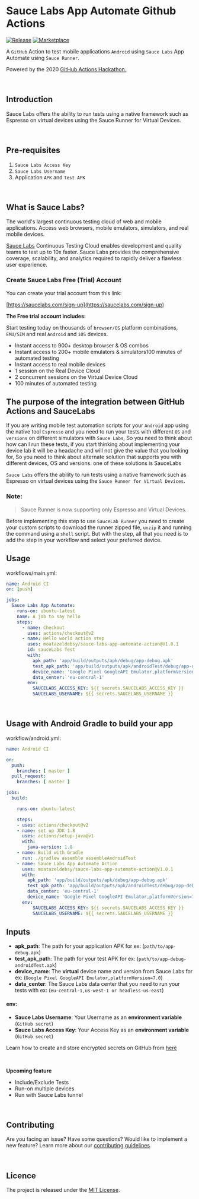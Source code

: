# Sauce Labs App Automate Github Actions 

[![Release](https://img.shields.io/github/release/asadmansr/Firebase-Test-Lab-Action.svg)](https://github.com/moatazeldebsy/sauce-labs-app-automate-action/releases)
[![Marketplace](https://img.shields.io/badge/GitHub-Marketplace-blue.svg)](https://github.com/marketplace/actions/sauce-labs-app-automate-action)

A `GitHub` Action to test mobile applications `Android` using `Sauce Labs` App Automate using `Sauce Runner`.

Powered by the 2020 [GitHub Actions Hackathon.](https://githubhackathon.com/)

<br>

## Introduction
Sauce Labs offers the ability to run tests using a native framework such as Espresso on virtual devices using the Sauce Runner for Virtual Devices.

<br>

## Pre-requisites

1. `Sauce Labs Access Key` 
2. `Sauce Labs Username` 
3. Application `APK` and `Test APK`

<br>

## What is Sauce Labs?

The world's largest continuous testing cloud of web and mobile applications. Access web browsers, mobile emulators, simulators, and real mobile devices.

[Sauce Labs](https://saucelabs.com/) Continuous Testing Cloud enables development and quality teams to test up to 10x faster. Sauce Labs provides the comprehensive coverage, scalability, and analytics required to rapidly deliver a flawless user experience.

### Create Sauce Labs Free (Trial) Account
You can create your trial account from this link:

[https://saucelabs.com/sign-up](https://saucelabs.com/sign-up)

**The Free trial account includes:**

Start testing today on thousands of `browser/OS` platform combinations, `EMU/SIM` and real `Android` and `iOS` devices.

* Instant access to 900+ desktop browser & OS combos
* Instant access to 200+ mobile emulators & simulators100 minutes of automated testing
* Instant access to real mobile devices
* 1 session on the Real Device Cloud
* 2 concurrent sessions on the Virtual Device Cloud
* 100 minutes of automated testing

## The purpose of the integration between GitHub Actions and SauceLabs

If you are writing mobile test automation scripts for your `Android` app using the native tool `Espresso` and you need to run your tests with different `OS` and `versions` on different simulators with `Sauce Labs`, So you need to think about how can I run these tests, if you start thinking about implementing your device lab it will be a headache and will not give the value that you looking for, So you need to think about alternate solution that supports you with different devices, OS and versions. one of these solutions is SauceLabs

`Sauce Labs` offers the ability to run tests using a native framework such as Espresso on virtual devices using the `Sauce Runner for Virtual Devices`.

### Note:
> Sauce Runner is now supporting only Espresso and Virtual Devices. 

Before implementing this step to use `SauceLab Runner` you need to create your custom scripts to download the runner zipped file, `unzip` it and running the command using a `shell` script.
But with the step, all that you need is to add the step in your workflow and select your preferred device.

## Usage

workflows/main.yml:

```yaml
name: Android CI
on: [push]

jobs:
  Sauce Labs App Automate:
    runs-on: ubuntu-latest
    name: A job to say hello
    steps:
      - name: Checkout
        uses: actions/checkout@v2
      - name: Hello world action step
        uses: moatazeldebsy/sauce-labs-app-automate-action@V1.0.1
        id: sauceLabs Test
        with:
          apk_path: 'app/build/outputs/apk/debug/app-debug.apk'
          test_apk_path: 'app/build/outputs/apk/androidTest/debug/app-debug-androidTest.apk'
          device_name: 'Google Pixel GoogleAPI Emulator,platformVersion=7.0'
          data_center: 'eu-central-1'
        env:
          SAUCELABS_ACCESS_KEY: ${{ secrets.SAUCELABS_ACCESS_KEY }}
          SAUCELABS_USERNAME: ${{ secrets.SAUCELABS_USERNAME }}
```

<br>

## Usage with Android Gradle to build your app

workflow/android.yml:

```yaml
name: Android CI

on:
  push:
    branches: [ master ]
  pull_request:
    branches: [ master ]

jobs:
  build:

    runs-on: ubuntu-latest

    steps:
    - uses: actions/checkout@v2
    - name: set up JDK 1.8
      uses: actions/setup-java@v1
      with:
        java-version: 1.8
    - name: Build with Gradle
      run: ./gradlew assemble assembleAndroidTest
    - name: Sauce Labs App Automate Action
      uses: moatazeldebsy/sauce-labs-app-automate-action@V1.0.1
      with:
        apk_path: 'app/build/outputs/apk/debug/app-debug.apk'
        test_apk_path: 'app/build/outputs/apk/androidTest/debug/app-debug-androidTest.apk'
        data_center: 'eu-central-1'
        device_name: 'Google Pixel GoogleAPI Emulator,platformVersion=7.0'
      env:
          SAUCELABS_ACCESS_KEY: ${{ secrets.SAUCELABS_ACCESS_KEY }}
          SAUCELABS_USERNAME: ${{ secrets.SAUCELABS_USERNAME }}

```

## Inputs

- **apk_path**:  The path for your application APK for ex: (`path/to/app-debug.apk`)
- **test_apk_pat**h: The path for your test APK for ex: (`path/to/app-debug-androidTest.apk`)
- **device_name**: The **virtual** device name and version from Sauce Labs for ex: (`Google Pixel GoogleAPI Emulator,platformVersion=7.0`)
- **data_center**: The Sauce Labs data center that you need to run your tests with ex: (`eu-central-1,us-west-1 or headless-us-east`)

#### env:
- **Sauce Labs Username**: Your Username as an **environment variable** (`GitHub secret`)
- **Sauce Labs Access Key**: Your Access Key as an **environment variable** (`GitHub secret`)

Learn how to create and store encrypted secrets on GitHub from [here](https://help.github.com/en/actions/configuring-and-managing-workflows/creating-and-storing-encrypted-secrets)

<br>

**Upcoming feature**
- Include/Exclude Tests
- Run-on multiple devices
- Run with Sauce Labs tunnel 

<br>

## Contributing

Are you facing an issue? Have some questions? Would like to implement a new feature? Learn more about our [contributing guidelines](CONTRIBUTING.md).

<br>

## Licence

The project is released under the [MIT License](LICENSE).